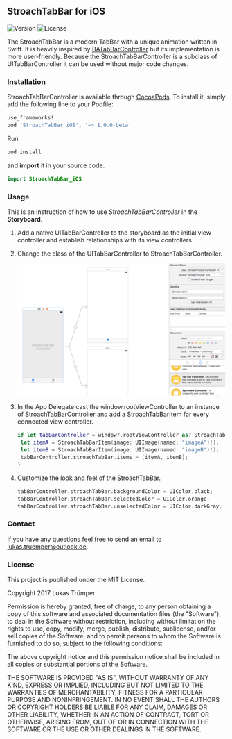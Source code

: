 ## StroachTabBar for iOS

![Version](https://cocoapod-badges.herokuapp.com/v/StroachTabBar_iOS/badge.png)
![License](https://cocoapod-badges.herokuapp.com/l/StroachTabBar_iOS/badge.(png|svg))

The StroachTabBar is a modern TabBar with a unique animation written in Swift. It is heavily inspired by [BATabBarController](https://github.com/antiguab/BATabBarController) but its implementation is more user-friendly. Because the StroachTabBarController is a subclass of UITabBarController it can be used without major code changes.

### Installation

StroachTabBarController is available through [CocoaPods](https://cocoapods.org). To install it, simply add the following line to your Podfile:

```ruby
use_frameworks!
pod 'StroachTabBar_iOS', '~> 1.0.0-beta'
```

Run

```ruby
pod install
```

 and **import** it in your source code.

```swift
import StroachTabBar_iOS
```

### Usage 

This is an instruction of how to use *StroachTabBarController* in the **Storyboard**.
1. Add a native UITabBarController to the storyboard as the initial view controller and establish relationships with its view controllers.

2. Change the class of the UITabBarController to StroachTabBarController.

   ![Add](./images/Add.tiff)

3. In the App Delegate cast the window.rootViewController to an instance of StroachTabBarController and add a StroachTabBarItem for every connected view controller.

   ```swift
   if let tabBarController = window?.rootViewController as? StroachTabBarController {
    let itemA = StroachTabBarItem(image: UIImage(named: "imageA")!);
    let itemB = StroachTabBarItem(image: UIImage(named: "imageB")!);
    tabBarController.stroachTabBar.items = [itemA, itemB];
   }
   ```

4. Customize the look and feel of the StroachTabBar.

   ```swift
   tabBarController.stroachTabBar.backgroundColor = UIColor.black;
   tabBarController.stroachTabBar.selectedColor = UIColor.orange;
   tabBarController.stroachTabBar.unselectedColor = UIColor.darkGray;
   ```

### Contact

If you have any questions feel free to send an email to lukas.truemper@outlook.de.

### License

This project is published under the MIT License.

Copyright 2017 Lukas Trümper

Permission is hereby granted, free of charge, to any person obtaining a copy of this software and associated documentation files (the "Software"), to deal in the Software without restriction, including without limitation the rights to use, copy, modify, merge, publish, distribute, sublicense, and/or sell copies of the Software, and to permit persons to whom the Software is furnished to do so, subject to the following conditions:

The above copyright notice and this permission notice shall be included in all copies or substantial portions of the Software.

THE SOFTWARE IS PROVIDED "AS IS", WITHOUT WARRANTY OF ANY KIND, EXPRESS OR IMPLIED, INCLUDING BUT NOT LIMITED TO THE WARRANTIES OF MERCHANTABILITY, FITNESS FOR A PARTICULAR PURPOSE AND NONINFRINGEMENT. IN NO EVENT SHALL THE AUTHORS OR COPYRIGHT HOLDERS BE LIABLE FOR ANY CLAIM, DAMAGES OR OTHER LIABILITY, WHETHER IN AN ACTION OF CONTRACT, TORT OR OTHERWISE, ARISING FROM, OUT OF OR IN CONNECTION WITH THE SOFTWARE OR THE USE OR OTHER DEALINGS IN THE SOFTWARE.
